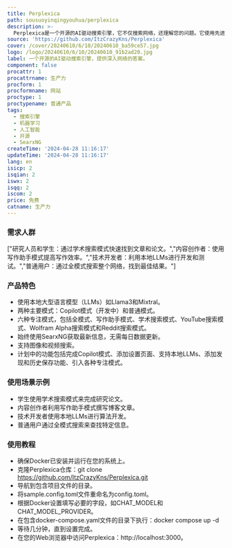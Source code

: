 ```yaml
---
title: Perplexica
path: sousuoyinqingyouhua/perplexica
description: >-
  Perplexica是一个开源的AI驱动搜索引擎，它不仅搜索网络，还理解您的问题。它使用先进的机器学习算法，如相似性搜索和嵌入，来优化结果，并提供引用来源的清晰答案。使用SearxNG保持最新和完全开源，确保您始终获得最新信息，同时不损害您的隐私。
source: 'https://github.com/ItzCrazyKns/Perplexica'
cover: /cover/20240610/6/10/20240610_ba59ce57.jpg
logo: /logo/20240610/6/10/20240610_91b2ad20.jpg
label: 一个开源的AI驱动搜索引擎，提供深入网络的答案。
component: false
procattr: 1
procattrname: 生产力
procform: 1
procformname: 网站
proctype: 1
proctypename: 普通产品
tags:
  - 搜索引擎
  - 机器学习
  - 人工智能
  - 开源
  - SearxNG
createTime: '2024-04-28 11:16:17'
updateTime: '2024-04-28 11:16:17'
lang: en
isicp: 2
isqian: 2
iswx: 2
isqq: 2
iscom: 2
price: 免费
catname: 生产力
---
```




### 需求人群
["研究人员和学生：通过学术搜索模式快速找到文章和论文。","内容创作者：使用写作助手模式提高写作效率。","技术开发者：利用本地LLMs进行开发和测试。","普通用户：通过全模式搜索整个网络，找到最佳结果。"]

### 产品特色
* 使用本地大型语言模型（LLMs）如Llama3和Mixtral。
* 两种主要模式：Copilot模式（开发中）和普通模式。
* 六种专注模式，包括全模式、写作助手模式、学术搜索模式、YouTube搜索模式、Wolfram Alpha搜索模式和Reddit搜索模式。
* 始终使用SearxNG获取最新信息，无需每日数据更新。
* 支持图像和视频搜索。
* 计划中的功能包括完成Copilot模式、添加设置页面、支持本地LLMs、添加发现和历史保存功能、引入各种专注模式。

### 使用场景示例
* 学生使用学术搜索模式来完成研究论文。
* 内容创作者利用写作助手模式撰写博客文章。
* 技术开发者使用本地LLMs进行算法开发。
* 普通用户通过全模式搜索来查找特定信息。

### 使用教程
* 确保Docker已安装并运行在您的系统上。
* 克隆Perplexica仓库：git clone https://github.com/ItzCrazyKns/Perplexica.git
* 导航到包含项目文件的目录。
* 将sample.config.toml文件重命名为config.toml。
* 根据Docker设置填写必要的字段，如CHAT_MODEL和CHAT_MODEL_PROVIDER。
* 在包含docker-compose.yaml文件的目录下执行：docker compose up -d
* 等待几分钟，直到设置完成。
* 在您的Web浏览器中访问Perplexica：http://localhost:3000。

  
